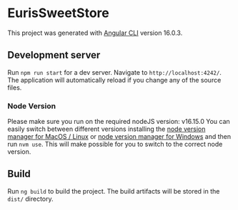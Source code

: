 # EurisSweetStore

This project was generated with [Angular CLI](https://github.com/angular/angular-cli) version 16.0.3.

## Development server

Run `npm run start` for a dev server. Navigate to `http://localhost:4242/`. The application will automatically reload if you change any of the source files.

### Node Version

Please make sure you run on the required nodeJS version: v16.15.0
You can easily switch between different versions installing the [node version manager for MacOS / Linux](https://github.com/nvm-sh/nvm) or [node version manager for Windows](https://github.com/coreybutler/nvm-windows) and then run `nvm use`. This will make possible for you to switch to the correct node version.


## Build

Run `ng build` to build the project. The build artifacts will be stored in the `dist/` directory.

